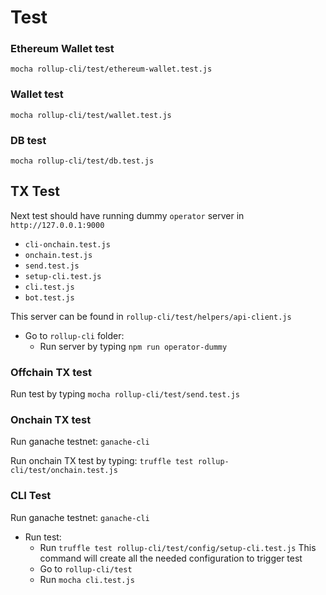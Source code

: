 # Test

### Ethereum Wallet test
`mocha rollup-cli/test/ethereum-wallet.test.js`

### Wallet test
`mocha rollup-cli/test/wallet.test.js`

### DB test
`mocha rollup-cli/test/db.test.js`

## TX Test
Next test should have running dummy `operator` server in `http://127.0.0.1:9000`
- `cli-onchain.test.js`
- `onchain.test.js`
- `send.test.js`
- `setup-cli.test.js`
- `cli.test.js`
- `bot.test.js`

This server can be found in `rollup-cli/test/helpers/api-client.js`

- Go to `rollup-cli` folder:
  - Run server by typing `npm run operator-dummy`

### Offchain TX test
Run test by typing `mocha rollup-cli/test/send.test.js`

### Onchain TX test
Run ganache testnet: `ganache-cli`

Run onchain TX test by typing: `truffle test rollup-cli/test/onchain.test.js`

### CLI Test
Run ganache testnet: `ganache-cli`

- Run test:
  - Run `truffle test rollup-cli/test/config/setup-cli.test.js`
This command will create all the needed configuration to trigger test
  - Go to `rollup-cli/test`
  - Run `mocha cli.test.js`
